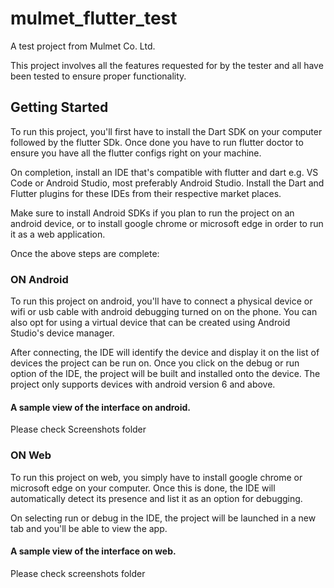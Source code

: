 # mulmet_flutter_test

A test project from Mulmet Co. Ltd.

This project involves all the features requested for by the tester and all have been tested to ensure proper functionality.

## Getting Started

To run this project, you'll first have to install the Dart SDK on your computer followed by the flutter SDk. 
Once done you have to run flutter doctor to ensure you have all the flutter configs right on your machine.

On completion, install an IDE that's compatible with flutter and dart e.g. VS Code or Android Studio, most preferably 
Android Studio. Install the Dart and Flutter plugins for these IDEs from their respective market places.

Make sure to install Android SDKs if you plan to run the project on an android device, or to install google chrome or microsoft edge 
in order to run it as a web application.

Once the above steps are complete:
### ON Android
To run this project on android, you'll have to connect a physical device or wifi or usb cable with android debugging
turned on on the phone. You can also opt for using a virtual device that can be created using Android Studio's 
device manager.

After connecting, the IDE will identify the device and display it on the list of devices the project can be run on.
Once you click on the debug or run option of the IDE, the project will be built and installed onto the device.
The project only supports devices with android version 6 and above.

#### A sample view of the interface on android.
Please check Screenshots folder

### ON Web
To run this project on web, you simply have to install google chrome or microsoft edge on your computer.
Once this is done, the IDE will automatically detect its presence and list it as an option for debugging.

On selecting run or debug in the IDE, the project will be launched in a new tab and you'll be able to view the app.

#### A sample view of the interface on web.
Please check screenshots folder
